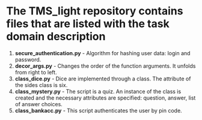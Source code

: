 # **The TMS_light repository contains files that are listed with the task domain description**

1. **secure_authentication.py** - Algorithm for hashing user data: login and password.
2. **decor_args.py** - Changes the order of the function arguments. It unfolds from right to left. 
3. **class_dice.py** - Dice are implemented through a class. The attribute of the sides class is six.
4. **class_mystery.py** - The script is a quiz. An instance of the class is created and the necessary attributes are specified: question, answer, list of answer choices.
5. **class_bankacc.py** - This script authenticates the user by pin code.